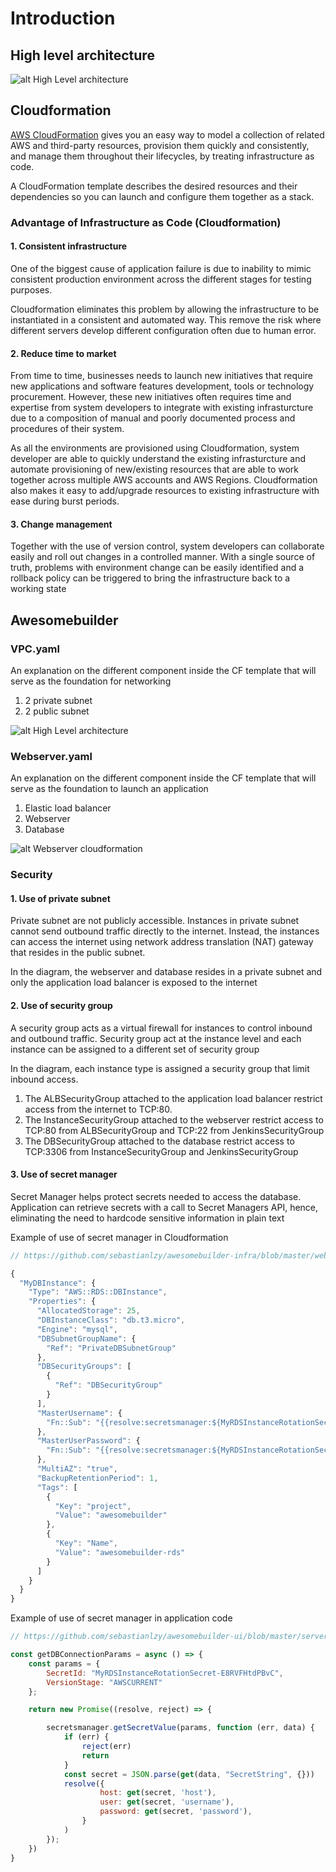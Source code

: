 # Introduction

    
## High level architecture


![alt High Level architecture](https://raw.githubusercontent.com/sebastianlzy/draw-io/master/awesomebuilder/awesomebuilderIII-POC.png)

## Cloudformation

[AWS CloudFormation](https://aws.amazon.com/cloudformation/) gives you an easy way to model a collection of related AWS and third-party resources, provision them quickly and consistently, and manage them throughout their lifecycles, by treating infrastructure as code. 

A CloudFormation template describes the desired resources and their dependencies so you can launch and configure them together as a stack. 

### Advantage of Infrastructure as Code (Cloudformation)
 
#### 1. Consistent infrastructure
One of the biggest cause of application failure is due to inability to mimic consistent production environment across the different stages for testing purposes. 

Cloudformation eliminates this problem by allowing the infrastructure to be instantiated in a consistent and automated way. This remove the risk where different servers develop different configuration often due to human error. 

#### 2. Reduce time to market
From time to time, businesses needs to launch new initiatives that require new applications and software features development, tools or technology procurement. However, these new initiatives often requires time and expertise from system developers to integrate with existing infrasturcture due to a composition of manual and poorly documented process and procedures of their system. 

As all the environments are provisioned using Cloudformation, 
system developer are able to quickly understand the existing infrasturcture and automate provisioning of new/existing resources that are able to work together across multiple AWS accounts and AWS Regions. Cloudformation also makes it easy to add/upgrade resources to existing infrastructure with ease during burst periods.

    
#### 3. Change management
Together with the use of version control, system developers can collaborate easily and roll out changes in a controlled manner. With a single source of truth, problems with environment change can be easily identified and a rollback policy can be triggered to bring the infrastructure back to a working state
 

## Awesomebuilder

### VPC.yaml

An explanation on the different component inside the CF template that will serve as the foundation for networking 

1. 2 private subnet
2. 2 public subnet

![alt High Level architecture](https://raw.githubusercontent.com/sebastianlzy/draw-io/master/awesomebuilder/awesomebuilderIII-VPC%20Cloudformation.png)


### Webserver.yaml

An explanation on the different component inside the CF template that will serve as the foundation to launch an application

1. Elastic load balancer
2. Webserver
3. Database

![alt Webserver cloudformation](https://github.com/sebastianlzy/draw-io/raw/master/awesomebuilder/awesomebuilderIII-Webserver%20Cloudformation.png)

### Security


#### 1. Use of private subnet

Private subnet are not publicly accessible. Instances in private subnet cannot send outbound traffic directly to the internet. Instead, the instances can access the internet using network address translation (NAT) gateway that resides in the public subnet. 

In the diagram, the webserver and database resides in a private subnet and only the application load balancer is exposed to the internet

#### 2. Use of security group

A security group acts as a virtual firewall for instances to control inbound and outbound traffic. Security group act at the instance level and each instance can be assigned to a different set of security group

In the diagram, each instance type is assigned a security group that limit inbound access. 

1. The ALBSecurityGroup attached to the application load balancer restrict access from the internet to TCP:80. 
2. The InstanceSecurityGroup attached to the webserver restrict access to TCP:80 from ALBSecurityGroup and TCP:22 from JenkinsSecurityGroup
3. The DBSecurityGroup attached to the database restrict access to TCP:3306 from InstanceSecurityGroup and JenkinsSecurityGroup

#### 3. Use of secret manager

Secret Manager helps protect secrets needed to access the database. Application can retrieve secrets with a call to Secret Managers API, hence, eliminating the need to hardcode sensitive information in plain text

Example of use of secret manager in Cloudformation

``` js
// https://github.com/sebastianlzy/awesomebuilder-infra/blob/master/webserver/Webserver.json#L435

{
  "MyDBInstance": {
    "Type": "AWS::RDS::DBInstance",
    "Properties": {
      "AllocatedStorage": 25,
      "DBInstanceClass": "db.t3.micro",
      "Engine": "mysql",
      "DBSubnetGroupName": {
        "Ref": "PrivateDBSubnetGroup"
      },
      "DBSecurityGroups": [
        {
          "Ref": "DBSecurityGroup"
        }
      ],
      "MasterUsername": {
        "Fn::Sub": "{{resolve:secretsmanager:${MyRDSInstanceRotationSecret}::username}}"
      },
      "MasterUserPassword": {
        "Fn::Sub": "{{resolve:secretsmanager:${MyRDSInstanceRotationSecret}::password}}"
      },
      "MultiAZ": "true",
      "BackupRetentionPeriod": 1,
      "Tags": [
        {
          "Key": "project",
          "Value": "awesomebuilder"
        },
        {
          "Key": "Name",
          "Value": "awesomebuilder-rds"
        }
      ]
    }
  }
}

```

Example of use of secret manager in application code

```js
// https://github.com/sebastianlzy/awesomebuilder-ui/blob/master/server/index.js#L31

const getDBConnectionParams = async () => {
    const params = {
        SecretId: "MyRDSInstanceRotationSecret-E8RVFHtdPBvC",
        VersionStage: "AWSCURRENT"
    };

    return new Promise((resolve, reject) => {

        secretsmanager.getSecretValue(params, function (err, data) {
            if (err) {
                reject(err)
                return
            }
            const secret = JSON.parse(get(data, "SecretString", {}))
            resolve({
                    host: get(secret, 'host'),
                    user: get(secret, 'username'),
                    password: get(secret, 'password'),
                }
            )
        });
    })
}

```